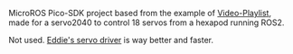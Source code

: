 MicroROS Pico-SDK project based from the example of [Video-Playlist](https://www.youtube.com/watch?v=2dGCcT9rxso&list=PLspDyukWAtRU6CExohVFg07T98ssxdqy1), made for a servo2040 to control 18 servos from a hexapod running ROS2.

Not used. [Eddie's servo driver](https://github.com/EddieCarrera/chica-servo2040-simpleDriver/tree/master) is way better and faster.
